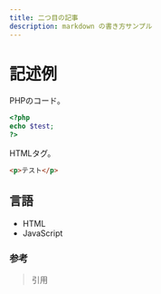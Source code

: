 ```yaml
---
title: 二つ目の記事
description: markdown の書き方サンプル
---
```

 
# 記述例
PHPのコード。
 
```php
<?php
echo $test;
?>
```
 
HTMLタグ。
 
```html
<p>テスト</p>
```
 
## 言語
 
* HTML
* JavaScript
 
### 参考
 
> 引用